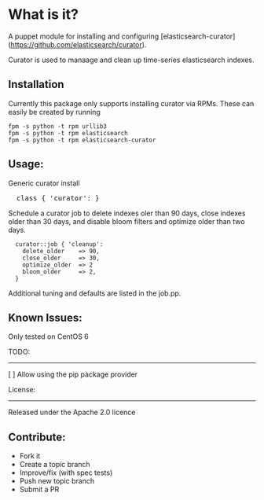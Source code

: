 What is it?
===========

A puppet module for installing and configuring [elasticsearch-curator] (https://github.com/elasticsearch/curator).

Curator is used to manaage and clean up time-series elasticsearch indexes.


Installation
------------

Currently this package only supports installing curator via RPMs.  These can
easily be created by running
```
fpm -s python -t rpm urllib3
fpm -s python -t rpm elasticsearch
fpm -s python -t rpm elasticsearch-curator
```

Usage:
------

Generic curator install
<pre>
  class { 'curator': }
</pre>

Schedule a curator job to delete indexes oler than 90 days, close indexes
older than 30 days, and disable bloom filters and optimize older than two days.
```puppet
  curator::job { 'cleanup':
    delete_older    => 90,
    close_older     => 30,
    optimize_older  => 2
    bloom_older     => 2,
  }
```

Additional tuning and defaults are listed in the job.pp.


Known Issues:
-------------
Only tested on CentOS 6

TODO:
____
[ ] Allow using the pip package provider

License:
_______

Released under the Apache 2.0 licence


Contribute:
-----------
* Fork it
* Create a topic branch
* Improve/fix (with spec tests)
* Push new topic branch
* Submit a PR
